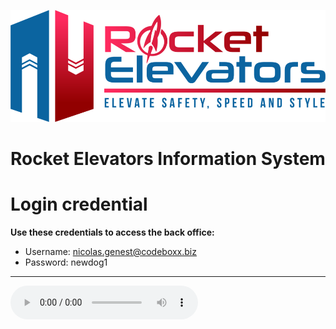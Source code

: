 ![alt text](https://github.com/DaveVaval/Rocket-Elevators-Ruby-Controller/blob/Main/img/R3.png)

# Rocket Elevators Information System #

# Login credential 

**Use these credentials to access the back office:**

- Username: nicolas.genest@codeboxx.biz
- Password: newdog1
---------------------------------------------------------------------------------------------------------------


 ![](app/assets/audios/Etienne_en.wav)





